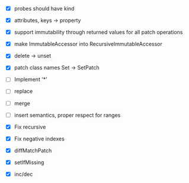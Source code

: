 * [x] probes should have kind
* [x] attributes, keys -> property
* [x] support immutability through returned values for all patch operations
* [x] make ImmutableAccessor into RecursiveImmutableAccessor
* [x] delete -> unset
* [x] patch class names Set -> SetPatch

* [ ] Implement '*'
* [ ] replace
* [ ] merge
* [ ] insert semantics, proper respect for ranges
* [x] Fix recursive
* [x] Fix negative indexes
* [x] diffMatchPatch
* [x] setIfMissing
* [x] inc/dec

